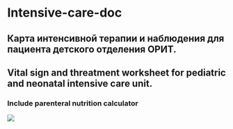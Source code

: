 # Intensive-care-doc

## Карта интенсивной терапии и наблюдения для пациента детского отделения ОРИТ.
## Vital sign and threatment worksheet for pediatric and neonatal intensive care unit.
### Include parenteral nutrition calculator

![](https://www.canva.com/design/DAEa56j1rMk/qve11_uV-7yaABIhPH3Z2Q/view?utm_content=DAEa56j1rMk&utm_campaign=designshare&utm_medium=link&utm_source=publishsharelink)
